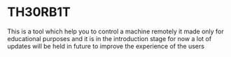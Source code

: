 # TH30RB1T
This is a tool which help you to control a machine remotely it made only for educational purposes and it is in the introduction stage for now a lot of updates will be held in future to improve the experience of the users 
